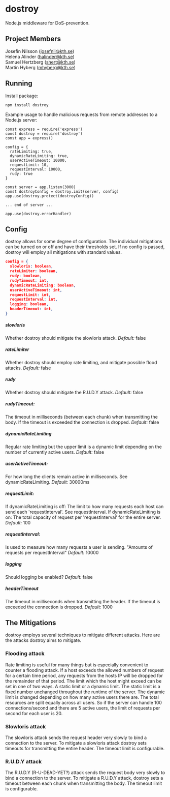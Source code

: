 # dostroy
Node.js middleware for DoS-prevention.

## Project Members
Josefin Nilsson (josefnil@kth.se) <br>
Helena Alinder (halinder@kth.se) <br>
Samuel Hertzberg (shert@kth.se) <br>
Martin Hyberg (mhyberg@kth.se)

## Running
Install package:
```
npm install dostroy
```
Example usage to handle malicious requests from remote addresses to a Node.js server:
```
const express = require('express')
const dostroy = require('dostroy')
const app = express()

config = {
  rateLimiting: true,
  dynamicRateLimiting: true,
  userActiveTimeout: 10000,
  requestLimit: 10,
  requestInterval: 10000,
  rudy: true
}

const server = app.listen(3000)
const dostroyConfig = dostroy.init(server, config)
app.use(dostroy.protect(dostroyConfig))

... end of server ...

app.use(dostroy.errorHandler)

```
## Config
dostroy allows for some degree of configuration. The individual mitigations can be turned on or off and have their thresholds set. If no config is passed, dostroy will employ all mitigations with standard values.
```json
config = {
  slowloris: boolean,
  rateLimiter: boolean,
  rudy: boolean,
  rudyTimeout: int,
  dynamicRateLimiting: boolean,
  userActiveTimeout: int,
  requestLimit: int,
  requestInterval: int, 
  logging: boolean,
  headerTimeout: int,
}
```
##### slowloris
Whether dostroy should mitigate the slowloris attack.
*Default:* false
##### rateLimiter
Whether dostroy should employ rate limiting, and mitigate possible flood attacks.
*Default:* false
##### rudy
Whether dostroy should mitigate the R.U.D.Y attack.
*Default:* false
##### rudyTimeout:
The timeout in milliseconds (between each chunk) when transmitting the body. If the timeout is exceeded the connection is dropped.
*Default:* false
##### dynamicRateLimiting
Regular rate limiting but the upper limit is a dynamic limit depending on the number of currently active users.
*Default:* false
##### userActiveTimeout:
For how long the clients remain active in milliseconds. See dynamicRateLimiting.
*Default:* 30000ms
##### requestLimit:
If dynamicRateLimiting is off:
The limit to how many requests each host can send each 'requestInterval'. See requestInterval.
If dynamicRateLimiting is on:
The total capacity of request per 'requestInterval' for the entire server.
*Default:* 100
##### requestInterval:
Is used to measure how many requests a user is sending. "Amounts of requests per requestInterval"
*Default:* 10000
##### logging
Should logging be enabled?
*Default:* false
##### headerTimeout
The timeout in milliseconds when transmitting the header. If the timeout is exceeded the connection is dropped.
*Default:* 1000

## The Mitigations
dostroy employs several techniques to mitigate different attacks. Here are the attacks dostroy aims to mitigate.
### Flooding attack
Rate limiting is useful for many things but is especially convenient to counter a flooding attack. If a host exceeds the allowed numbers of request for a certain time period, any requests from the hosts IP will be dropped for the remainder of that period. The limit which the host might exceed can be set in one of two ways. A static limit or a dynamic limit. The static limit is a fixed number unchanged throughout the runtime of the server. The dynamic limit is changed depending on how many active users there are. The total resources are split equally across all users. So if the server can handle 100 connections/second and there are 5 active users, the limit of requests per second for each user is 20.
### Slowloris attack
The slowloris attack sends the request header very slowly to bind a connection to the server.
To mitigate a slowloris attack dostroy sets timeouts for transmitting the entire header. The timeout limit is configurable.
### R.U.D.Y attack
The R.U.D.Y (R-U-DEAD-YET?) attack sends the request body very slowly to bind a connection to the server.
To mitigate a R.U.D.Y attack, dostroy sets a timeout between each chunk when transmitting the body. The timeout limit is configurable.


